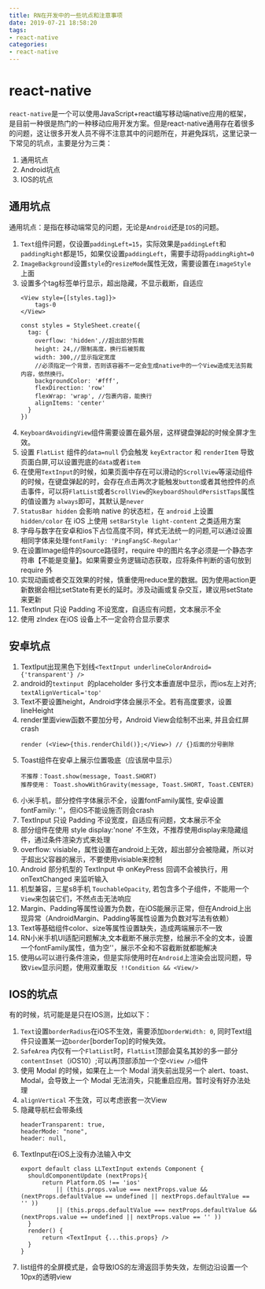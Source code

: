 ```yaml
---
title: RN在开发中的一些坑点和注意事项
date: 2019-07-21 18:58:20
tags:
- react-native
categories: 
- react-native
---
```


# react-native
`react-native`是一个可以使用JavaScript+react编写移动端native应用的框架，是目前一种很是热门的一种移动应用开发方案。但是react-native通用存在着很多的问题，这让很多开发人员不得不注意其中的问题所在，并避免踩坑，这里记录一下常见的坑点，主要是分为三类：
1. 通用坑点
2. Android坑点
3. IOS的坑点

<!-- more -->


## 通用坑点
通用坑点：是指在移动端常见的问题，无论是`Android`还是`IOS`的问题。
1. `Text`组件问题，仅设置`paddingLeft=15`，实际效果是`paddingLeft`和`paddingRight`都是15，如果仅设置`paddingLeft`，需要手动将`paddingRight=0`
2. `ImageBackground`设置`style`的`resizeMode`属性无效，需要设置在`imageStyle`上面
3. 设置多个tag标签单行显示，超出隐藏，不显示截断，自适应
    ````
    <View style={[styles.tag]}>
        tags-0
    </View>

    const styles = StyleSheet.create({
      tag: {
        overflow: 'hidden',//超出部分剪裁
        height: 24,//限制高度，换行后被剪裁
        width: 300,//显示指定宽度
        //必须指定一个背景，否则该容器不一定会生成native中的一个View造成无法剪裁内容，依然换行。
        backgroundColor: '#fff',
        flexDirection: 'row'
        flexWrap: 'wrap', //包裹内容，能换行
        alignItems: 'center'
      }
    })
    ````
4. `KeyboardAvoidingView`组件需要设置在最外层，这样键盘弹起的时候全屏才生效。
5. 设置 `FlatList` 组件的`data=null` 仍会触发 `keyExtractor` 和 `renderItem` 导致页面白屏,可以设置兜底的`data`或者`item`
6. 在使用`TextInput`的时候，如果页面中存在可以滑动的`ScrollView`等滚动组件的时候，在键盘弹起的时，会存在点击两次才能触发`button`或者其他控件的点击事件，可以将`FlatList`或者`ScrollView`的`keyboardShouldPersistTaps`属性的值设置为 `always`即可，其默认是`never`
7. `StatusBar hidden` 会影响 native 的状态栏，在 `android` 上设置 `hidden/color` 在 iOS 上使用 `setBarStyle light-content` 之类适用方案
8. 字母与数字在安卓和ios下占位高度不同，样式无法统一的问题,可以通过设置相同字体来处理`fontFamily: 'PingFangSC-Regular'`
9. 在设置Image组件的source路径时，require 中的图片名字必须是一个静态字符串【不能是变量】。如果需要业务逻辑动态获取，应将条件判断的语句放到require 外
10. 实现动画或者交互效果的时候，慎重使用reduce里的数据。因为使用action更新数据会相比setState有更长的延时。涉及动画或复杂交互，建议用setState来更新
11. TextInput 只设 Padding 不设宽度，自适应有问题，文本展示不全
12. 使用 zIndex 在iOS 设备上不一定会符合显示要求

## 安卓坑点
1. TextIput出现黑色下划线`<TextInput underlineColorAndroid={'transparent'} /> `
2. android的`textinput `的placeholder 多行文本垂直居中显示，而ios左上对齐; `textAlignVertical='top'`
3. Text不要设置height，Android字体会展示不全。若有高度要求，设置lineHeight
4. render里面view函数不要加分号，Android View会绘制不出来,  并且会红屏crash
    ````
    render (<View>{this.renderChild()};</View>) // {}后面的分号删除
    ````
5. Toast组件在安卓上展示位置吸底（应该居中显示）
    ````
    不推荐：Toast.show(message, Toast.SHORT) 
    推荐使用： Toast.showWithGravity(message, Toast.SHORT, Toast.CENTER)
    ````
6. 小米手机，部分控件字体展示不全，设置fontFamily属性, 安卓设置 fontFamily: ''，但iOS不能设施否则会crash
7. TextInput 只设 Padding 不设宽度，自适应有问题，文本展示不全
8. 部分组件在使用 style  display:'none' 不生效，不推荐使用display来隐藏组件，通过条件渲染方式来处理
9. overflow: visiable，属性设置在android上无效，超出部分会被隐藏，所以对于超出父容器的展示，不要使用visiable来控制
10. Android 部分机型的 TextInput 中 onKeyPress 回调不会被执行，用 onTextChanged 来监听输入
11. 机型兼容，三星s8手机 `TouchableOpacity`, 若包含多个子组件，不能用一个`View`来包装它们，不然点击无法响应
12. Margin、Padding等属性设置为负数，在iOS能展示正常，但在Android上出现异常（AndroidMargin、Padding等属性设置为负数对写法有依赖）
13. Text等基础组件color、size等属性设置缺失，造成两端展示不一致
14. RN小米手机UI适配问题解决,文本截断不展示完整，给展示不全的文本，设置一个fontFamily属性，值为空''，展示不全和不容截断就都能解决
15. 使用`&&`可以进行条件渲染，但是实际使用时在`Android`上渲染会出现问题，导致`View`显示问题，使用双重取反` !!Condition && <View/>`


## IOS的坑点
有的时候，坑可能是是只在IOS测，比如以下：
1. `Text`设置`borderRadius`在iOS不生效，需要添加`borderWidth: 0`, 同时Text组件只设置某一边`border`[borderTop]的时候失效。
2. `SafeArea` 内仅有一个` FlatList `时，`FlatList`顶部会莫名其妙的多一部分 `contentInset`（iOS10）;可以再顶部添加一个空`<View />`组件
3. 使用 Modal 的时候，如果在上一个 Modal 消失前出现另一个 alert、toast、Modal，会导致上一个 Modal 无法消失，只能重启应用。暂时没有好办法处理
4. `alignVertical` 不生效，可以考虑嵌套一次View
5. 隐藏导航栏会带条线
    ````
    headerTransparent: true,
    headerMode: "none",
    header: null,
    ````
6. TextInput在iOS上没有办法输入中文
    ````
    export default class LLTextInput extends Component {
      shouldComponentUpdate (nextProps){
          return Platform.OS !== 'ios'
              || (this.props.value === nextProps.value && (nextProps.defaultValue == undefined || nextProps.defaultValue == '' ))
              || (this.props.defaultValue === nextProps.defaultValue && (nextProps.value == undefined || nextProps.value == '' ))
      }
      render() {
          return <TextInput {...this.props} />
      }
    }
    ````
7. list组件的全屏模式是，会导致IOS的左滑返回手势失效，左侧边沿设置一个10px的透明view

